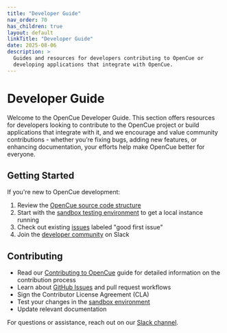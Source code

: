 ```yaml
---
title: "Developer Guide"
nav_order: 70
has_children: true
layout: default
linkTitle: "Developer Guide"
date: 2025-08-06
description: >
  Guides and resources for developers contributing to OpenCue or 
  developing applications that integrate with OpenCue.
---
```


# Developer Guide

Welcome to the OpenCue Developer Guide. This section offers resources for developers looking to contribute to the OpenCue project or build applications that integrate with it, and we encourage and value community contributions - whether you’re fixing bugs, adding new features, or enhancing documentation, your efforts help make OpenCue better for everyone.

## Getting Started

If you're new to OpenCue development:

1. Review the [OpenCue source code structure](https://github.com/AcademySoftwareFoundation/OpenCue)
2. Start with the [sandbox testing environment](/docs/developer-guide/sandbox-testing/) to get a local instance running
3. Check out existing [issues](https://github.com/AcademySoftwareFoundation/OpenCue/issues) labeled "good first issue"
4. Join the [developer community](https://academysoftwarefdn.slack.com/archives/CMFPXV39Q) on Slack

## Contributing

- Read our [Contributing to OpenCue](/docs/developer-guide/contributing/) guide for detailed information on the contribution process
- Learn about [GitHub Issues](https://github.com/AcademySoftwareFoundation/OpenCue/issues) and pull request workflows
- Sign the Contributor License Agreement (CLA)
- Test your changes in the [sandbox environment](/docs/developer-guide/sandbox-testing/)
- Update relevant documentation

For questions or assistance, reach out on our [Slack channel](https://academysoftwarefdn.slack.com/archives/CMFPXV39Q).